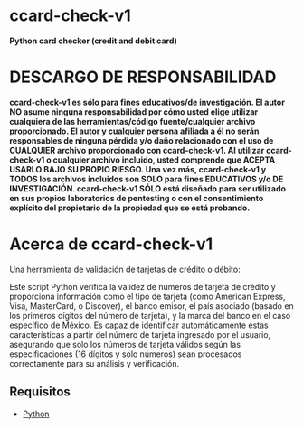 # ccard-check-v1
**Python card checker (credit and debit card)**

# DESCARGO DE RESPONSABILIDAD
**ccard-check-v1 es sólo para fines educativos/de investigación. El autor NO asume ninguna responsabilidad por cómo usted elige utilizar cualquiera de las herramientas/código fuente/cualquier archivo proporcionado.
 El autor y cualquier persona afiliada a él no serán responsables de ninguna pérdida y/o daño relacionado con el uso de CUALQUIER archivo proporcionado con ccard-check-v1.
 Al utilizar ccard-check-v1 o cualquier archivo incluido, usted comprende que ACEPTA USARLO BAJO SU PROPIO RIESGO. Una vez más, ccard-check-v1 y TODOS los archivos incluidos son SOLO para fines EDUCATIVOS y/o DE INVESTIGACIÓN.
 ccard-check-v1 SÓLO está diseñado para ser utilizado en sus propios laboratorios de pentesting o con el consentimiento explícito del propietario de la propiedad que se está probando.**

 # Acerca de ccard-check-v1
Una herramienta de validación de tarjetas de crédito o débito:

Este script Python verifica la validez de números de tarjeta de crédito y proporciona información como el tipo de tarjeta (como American Express, Visa, MasterCard, o Discover), el banco emisor, el país asociado (basado en los primeros dígitos del número de tarjeta), y la marca del banco en el caso específico de México. Es capaz de identificar automáticamente estas características a partir del número de tarjeta ingresado por el usuario, asegurando que solo los números de tarjeta válidos según las especificaciones (16 dígitos y solo números) sean procesados correctamente para su análisis y verificación.

## Requisitos
- [Python](https://www.python.org/downloads/)
